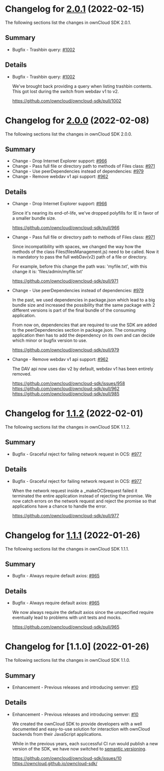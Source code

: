 # Changelog for [2.0.1] (2022-02-15)

The following sections list the changes in ownCloud SDK 2.0.1.

[2.0.1]: https://github.com/owncloud/owncloud-sdk/compare/v2.0.0...v2.0.1

## Summary

* Bugfix - Trashbin query: [#1002](https://github.com/owncloud/owncloud-sdk/pull/1002)

## Details

* Bugfix - Trashbin query: [#1002](https://github.com/owncloud/owncloud-sdk/pull/1002)

   We've brought back providing a query when listing trashbin contents. This got lost during the
   switch from webdav v1 to v2.

   https://github.com/owncloud/owncloud-sdk/pull/1002

# Changelog for [2.0.0] (2022-02-08)

The following sections list the changes in ownCloud SDK 2.0.0.

[2.0.0]: https://github.com/owncloud/owncloud-sdk/compare/v1.1.2...v2.0.0

## Summary

* Change - Drop Internet Explorer support: [#966](https://github.com/owncloud/owncloud-sdk/pull/966)
* Change - Pass full file or directory path to methods of Files class: [#971](https://github.com/owncloud/owncloud-sdk/pull/971)
* Change - Use peerDependencies instead of dependencies: [#979](https://github.com/owncloud/owncloud-sdk/pull/979)
* Change - Remove webdav v1 api support: [#962](https://github.com/owncloud/owncloud-sdk/pull/962)

## Details

* Change - Drop Internet Explorer support: [#966](https://github.com/owncloud/owncloud-sdk/pull/966)

   Since it's nearing its end-of-life, we've dropped polyfills for IE in favor of a smaller bundle
   size.

   https://github.com/owncloud/owncloud-sdk/pull/966


* Change - Pass full file or directory path to methods of Files class: [#971](https://github.com/owncloud/owncloud-sdk/pull/971)

   Since incompatibility with spaces, we changed the way how the methods of the class
   Files(filesManagement.js) need to be called. Now it is mandatory to pass the full webDav(v2)
   path of a file or directory.

   For example, before this change the path was: 'myfile.txt', with this change it is:
   'files/admin/myfile.txt'

   https://github.com/owncloud/owncloud-sdk/pull/971


* Change - Use peerDependencies instead of dependencies: [#979](https://github.com/owncloud/owncloud-sdk/pull/979)

   In the past, we used dependencies in package.json which lead to a big bundle size and increased
   the possibility that the same package with 2 different versions is part of the final bundle of
   the consuming application.

   From now on, dependencies that are required to use the SDK are added to the peerDependencies
   section in package.json. The consuming application then has to add the dependency on its own
   and can decide which minor or bugfix version to use.

   https://github.com/owncloud/owncloud-sdk/pull/979


* Change - Remove webdav v1 api support: [#962](https://github.com/owncloud/owncloud-sdk/pull/962)

   The DAV api now uses dav v2 by default, webdav v1 has been entirely removed.

   https://github.com/owncloud/owncloud-sdk/issues/958
   https://github.com/owncloud/owncloud-sdk/pull/962
   https://github.com/owncloud/owncloud-sdk/pull/985

# Changelog for [1.1.2] (2022-02-01)

The following sections list the changes in ownCloud SDK 1.1.2.

[1.1.2]: https://github.com/owncloud/owncloud-sdk/compare/v1.1.1...v1.1.2

## Summary

* Bugfix - Graceful reject for failing network request in OCS: [#977](https://github.com/owncloud/owncloud-sdk/pull/977)

## Details

* Bugfix - Graceful reject for failing network request in OCS: [#977](https://github.com/owncloud/owncloud-sdk/pull/977)

   When the network request inside a _makeOCSrequest failed it terminated the entire
   application instead of rejecting the promise. We now catch errors on the network request and
   reject the promise so that applications have a chance to handle the error.

   https://github.com/owncloud/owncloud-sdk/pull/977

# Changelog for [1.1.1] (2022-01-26)

The following sections list the changes in ownCloud SDK 1.1.1.

[1.1.1]: https://github.com/owncloud/owncloud-sdk/compare/v1.1.0...v1.1.1

## Summary

* Bugfix - Always require default axios: [#965](https://github.com/owncloud/owncloud-sdk/pull/965)

## Details

* Bugfix - Always require default axios: [#965](https://github.com/owncloud/owncloud-sdk/pull/965)

   We now always require the default axios since the unspecified require eventually lead to
   problems with unit tests and mocks.

   https://github.com/owncloud/owncloud-sdk/pull/965

# Changelog for [1.1.0] (2022-01-26)

The following sections list the changes in ownCloud SDK 1.1.0.

## Summary

* Enhancement - Previous releases and introducing semver: [#10](https://github.com/owncloud/owncloud-sdk/issues/10)

## Details

* Enhancement - Previous releases and introducing semver: [#10](https://github.com/owncloud/owncloud-sdk/issues/10)

   We created the ownCloud SDK to provide developers with a well documented and easy-to-use
   solution for interaction with ownCloud backends from their JavaScript applications.

   While in the previous years, each successful CI run would publish a new version of the SDK, we
   have now switched to [semantic versioning](https://semver.org/).

   https://github.com/owncloud/owncloud-sdk/issues/10
   https://owncloud.github.io/owncloud-sdk/

